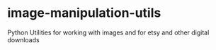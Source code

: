 # image-manipulation-utils
Python Utilities for working with images and for etsy and other digital downloads
